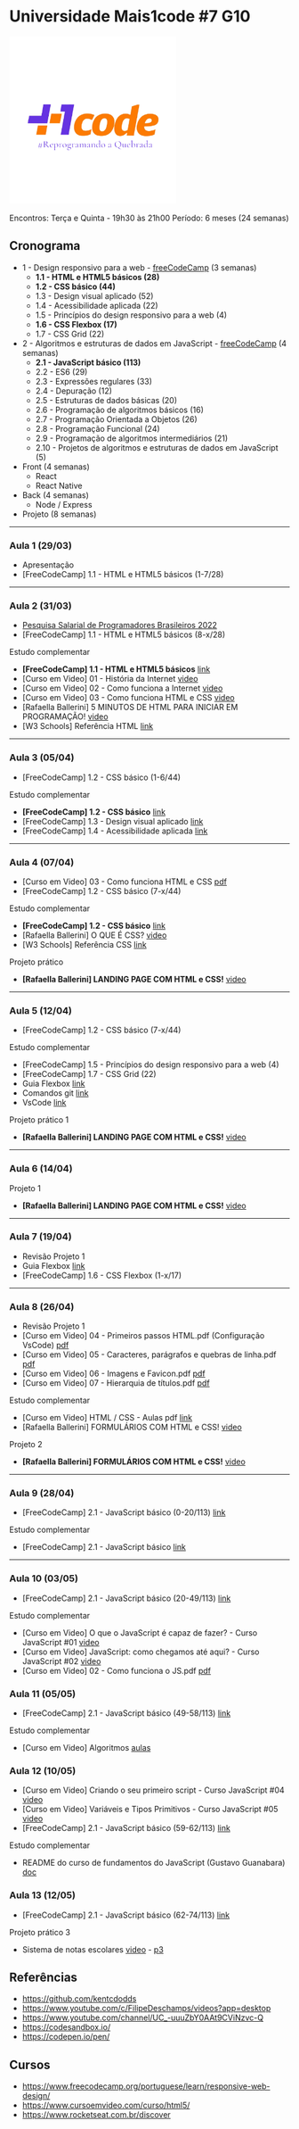 # Universidade Mais1code #7 G10

[<img alt="Mais1Code" width="300px" src="logo.png" />](https://mais1code.com.br/)

Encontros: Terça e Quinta - 19h30 às 21h00
Período: 6 meses (24 semanas)

## Cronograma

- 1 - Design responsivo para a web - [freeCodeCamp](https://www.freecodecamp.org/portuguese/learn/responsive-web-design/) (3 semanas)
  - <b>1.1 - HTML e HTML5 básicos (28)</b>
  - <b>1.2 - CSS básico (44)</b>
  - 1.3 - Design visual aplicado (52)
  - 1.4 -  Acessibilidade aplicada (22)
  - 1.5 - Princípios do design responsivo para a web (4)
  - <b>1.6 - CSS Flexbox (17)</b>
  - 1.7 - CSS Grid (22)
- 2 - Algoritmos e estruturas de dados em JavaScript - [freeCodeCamp](https://www.freecodecamp.org/portuguese/learn/javascript-algorithms-and-data-structures/) (4 semanas)
  - <b>2.1 - JavaScript básico (113)</b>
  - 2.2 - ES6 (29)
  - 2.3 - Expressões regulares (33)
  - 2.4 - Depuração (12)
  - 2.5 - Estruturas de dados básicas (20)
  - 2.6 - Programação de algoritmos básicos (16)
  - 2.7 - Programação Orientada a Objetos (26)
  - 2.8 - Programação Funcional (24)
  - 2.9 - Programação de algoritmos intermediários (21)
  - 2.10 - Projetos de algoritmos e estruturas de dados em JavaScript (5)
- Front (4 semanas)
  - React
  - React Native
- Back (4 semanas)
  - Node / Express
- Projeto (8 semanas)

---

### Aula 1 (29/03)

- Apresentação
- [FreeCodeCamp] 1.1 - HTML e HTML5 básicos (1-7/28)

---
### Aula 2 (31/03)

- [Pesquisa Salarial de Programadores Brasileiros 2022](https://pesquisa.codigofonte.com.br/2022)
- [FreeCodeCamp] 1.1 - HTML e HTML5 básicos (8-x/28)

Estudo complementar
-  <b>[FreeCodeCamp] 1.1 - HTML e HTML5 básicos</b> [link](https://www.freecodecamp.org/portuguese/learn/responsive-web-design/#basic-html-and-html5)
-  [Curso em Video] 01 - História da Internet [video](https://youtu.be/rsFCVjr5yxc) 
-   [Curso em Video] 02 - Como funciona a Internet [video](https://youtu.be/NSmapCNcSyI)
-  [Curso em Video] 03 - Como funciona HTML e CSS [video](https://youtu.be/LMfeZ6XD0No)
-  [Rafaella Ballerini] 5 MINUTOS DE HTML PARA INICIAR EM PROGRAMAÇÃO! [video](https://www.youtube.com/watch?v=3oSIqIqzN3M)
-  [W3 Schools] Referência HTML [link](https://www.w3schools.com/html/default.asp)

---
### Aula 3 (05/04)

- [FreeCodeCamp] 1.2 - CSS básico (1-6/44)

Estudo complementar
- <b>[FreeCodeCamp] 1.2 - CSS básico</b> [link](https://www.freecodecamp.org/portuguese/learn/responsive-web-design/#basic-html-and-html5)
- [FreeCodeCamp] 1.3 - Design visual aplicado [link](https://www.freecodecamp.org/portuguese/learn/responsive-web-design/#basic-html-and-html5)
- [FreeCodeCamp] 1.4 - Acessibilidade aplicada [link](https://www.freecodecamp.org/portuguese/learn/responsive-web-design/#basic-html-and-html5)

---
### Aula 4 (07/04)

- [Curso em Video] 03 - Como funciona HTML e CSS [pdf](https://github.com/gustavoguanabara/html-css/blob/master/aulas-pdf/03%20-%20Como%20funciona%20HTML%20e%20CSS.pdf)
- [FreeCodeCamp] 1.2 - CSS básico (7-x/44)

Estudo complementar
- <b>[FreeCodeCamp] 1.2 - CSS básico</b> [link](https://www.freecodecamp.org/portuguese/learn/responsive-web-design/#basic-html-and-html5)
- [Rafaella Ballerini] O QUE É CSS? [video](https://youtu.be/LWU2OR19ZG4)
- [W3 Schools] Referência CSS [link](https://www.w3schools.com/css/default.asp)

Projeto prático
- <b>[Rafaella Ballerini] LANDING PAGE COM HTML e CSS!</b> [video](https://youtu.be/llF6vD-RljE)


---
### Aula 5 (12/04)

- [FreeCodeCamp] 1.2 - CSS básico (7-x/44)

Estudo complementar
- [FreeCodeCamp] 1.5 - Princípios do design responsivo para a web (4)
- [FreeCodeCamp] 1.7 - CSS Grid (22)
- Guia Flexbox [link](https://css--tricks-com.translate.goog/snippets/css/a-guide-to-flexbox/?_x_tr_sl=en&_x_tr_tl=pt&_x_tr_hl=pt-BR&_x_tr_pto=wapp)
-  Comandos git [link](https://terminalroot.com.br/git/)
- VsCode [link](https://code.visualstudio.com/Download)

Projeto prático 1
- <b>[Rafaella Ballerini] LANDING PAGE COM HTML e CSS!</b> [video](https://youtu.be/llF6vD-RljE)

---
### Aula 6 (14/04)

Projeto 1 

- <b>[Rafaella Ballerini] LANDING PAGE COM HTML e CSS!</b> [video](https://youtu.be/llF6vD-RljE)

---
### Aula 7 (19/04)

- Revisão Projeto 1
- Guia Flexbox [link](https://www.alura.com.br/artigos/css-guia-do-flexbox)
- [FreeCodeCamp] 1.6 - CSS Flexbox (1-x/17)

---

### Aula 8 (26/04)

- Revisão Projeto 1
- [Curso em Video] 04 - Primeiros passos HTML.pdf (Configuração VsCode) [pdf](https://github.com/gustavoguanabara/html-css/blob/master/aulas-pdf/04%20-%20Primeiros%20passos%20HTML.pdf)
- [Curso em Video] 05 - Caracteres, parágrafos e quebras de linha.pdf [pdf](https://github.com/gustavoguanabara/html-css/blob/master/aulas-pdf/05%20-%20Caracteres%2C%20par%C3%A1grafos%20e%20quebras%20de%20linha.pdf)
- [Curso em Video] 06 - Imagens e Favicon.pdf [pdf](https://github.com/gustavoguanabara/html-css/blob/master/aulas-pdf/06%20-%20Imagens%20e%20Favicon.pdf)
- [Curso em Video] 07 - Hierarquia de títulos.pdf [pdf](https://github.com/gustavoguanabara/html-css/blob/master/aulas-pdf/05%20-%20Caracteres%2C%20par%C3%A1grafos%20e%20quebras%20de%20linha.pdf)

Estudo complementar

- [Curso em Video] HTML / CSS - Aulas pdf [link](https://github.com/gustavoguanabara/html-css/tree/master/aulas-pdf)
- [Rafaella Ballerini] FORMULÁRIOS COM HTML e CSS! [video](https://www.youtube.com/watch?v=wwqOJ2o84S4)

Projeto 2

- <b>[Rafaella Ballerini] FORMULÁRIOS COM HTML e CSS!</b> [video](https://www.youtube.com/watch?v=wwqOJ2o84S4)

---
### Aula 9 (28/04)

- [FreeCodeCamp] 2.1 - JavaScript básico (0-20/113) [link](https://www.freecodecamp.org/learn/javascript-algorithms-and-data-structures/)

Estudo complementar
- [FreeCodeCamp] 2.1 - JavaScript básico [link](https://www.freecodecamp.org/learn/javascript-algorithms-and-data-structures/)

---

### Aula 10 (03/05)

- [FreeCodeCamp] 2.1 - JavaScript básico (20-49/113) [link](https://www.freecodecamp.org/learn/javascript-algorithms-and-data-structures/)

Estudo complementar
- [Curso em Video] O que o JavaScript é capaz de fazer? - Curso JavaScript #01 [video](https://www.youtube.com/watch?v=Ptbk2af68e8&ab_channel=CursoemV%C3%ADdeo)
- [Curso em Video] JavaScript: como chegamos até aqui? - Curso JavaScript #02 [video](https://www.youtube.com/watch?v=rUTKomc2gG8&list=PLHz_AreHm4dlsK3Nr9GVvXCbpQyHQl1o1&index=5&ab_channel=CursoemV%C3%ADdeo)
- [Curso em Video] 02 - Como funciona o JS.pdf [pdf](https://github.com/gustavoguanabara/javascript/blob/master/aulas-pdf/02%20-%20Como%20funciona%20o%20JS.pdf)

### Aula 11 (05/05)

- [FreeCodeCamp] 2.1 - JavaScript básico (49-58/113) [link](https://www.freecodecamp.org/learn/javascript-algorithms-and-data-structures/)

Estudo complementar
- [Curso em Video] Algoritmos [aulas](https://www.cursoemvideo.com/curso/curso-de-algoritmo/aulas/algoritmo/modulos/introducao-a-algoritmos/)

### Aula 12 (10/05)

- [Curso em Video] Criando o seu primeiro script - Curso JavaScript #04 [video](https://youtu.be/OmmJBfcMJA8) 
- [Curso em Video] Variáveis e Tipos Primitivos - Curso JavaScript #05 [video](https://youtu.be/Vbabsye7mWo)
- [FreeCodeCamp] 2.1 - JavaScript básico (59-62/113) [link](https://www.freecodecamp.org/learn/javascript-algorithms-and-data-structures/)

Estudo complementar
- README do curso de fundamentos do JavaScript (Gustavo Guanabara) [doc](https://github.com/divertimentos/Curso-JavaScript-Guanabara)

### Aula 13 (12/05)

- [FreeCodeCamp] 2.1 - JavaScript básico (62-74/113) [link](https://www.freecodecamp.org/learn/javascript-algorithms-and-data-structures/)

Projeto prático 3
- Sistema de notas escolares [video](https://app.rocketseat.com.br/discover/course/o-guia-estelar-de-java-script/consolidando-com-exercicios/sistema-de-notas-escolares) - [p3](https://github.com/lucasrocali/uni-mais1code-7g10/tree/main/projetos/p1)


## Referências

- https://github.com/kentcdodds
- https://www.youtube.com/c/FilipeDeschamps/videos?app=desktop
- https://www.youtube.com/channel/UC_-uuuZbY0AAt9CViNzvc-Q
- https://codesandbox.io/
- https://codepen.io/pen/

## Cursos
- https://www.freecodecamp.org/portuguese/learn/responsive-web-design/
- https://www.cursoemvideo.com/curso/html5/
- https://www.rocketseat.com.br/discover